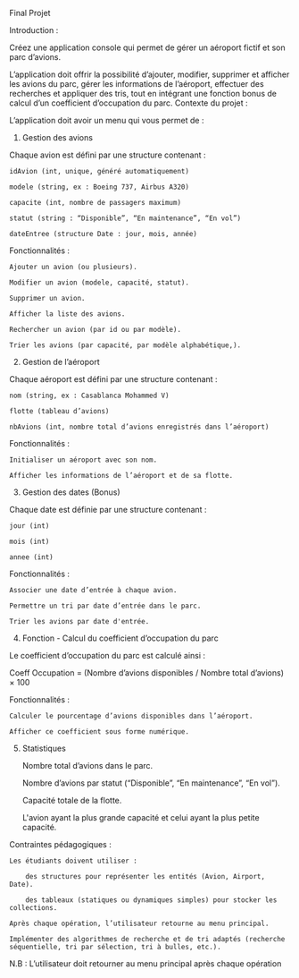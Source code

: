Final Projet

Introduction :

Créez une application console qui permet de gérer un aéroport fictif et son parc d’avions.

L’application doit offrir la possibilité d’ajouter, modifier, supprimer et afficher les avions du parc, gérer les informations de l’aéroport, effectuer des recherches et appliquer des tris, tout en intégrant une fonction bonus de calcul d’un coefficient d’occupation du parc.
Contexte du projet :

L’application doit avoir un menu qui vous permet de :
1. Gestion des avions

Chaque avion est défini par une structure contenant :

    idAvion (int, unique, généré automatiquement)

    modele (string, ex : Boeing 737, Airbus A320)

    capacite (int, nombre de passagers maximum)

    statut (string : “Disponible”, “En maintenance”, “En vol”)

    dateEntree (structure Date : jour, mois, année)

Fonctionnalités :

    Ajouter un avion (ou plusieurs).

    Modifier un avion (modele, capacité, statut).

    Supprimer un avion.

    Afficher la liste des avions.

    Rechercher un avion (par id ou par modèle).

    Trier les avions (par capacité, par modèle alphabétique,).

2. Gestion de l’aéroport

Chaque aéroport est défini par une structure contenant :

    nom (string, ex : Casablanca Mohammed V)

    flotte (tableau d’avions)

    nbAvions (int, nombre total d’avions enregistrés dans l’aéroport)

Fonctionnalités :

    Initialiser un aéroport avec son nom.

    Afficher les informations de l’aéroport et de sa flotte.


3. Gestion des dates (Bonus)

Chaque date est définie par une structure contenant :

    jour (int)

    mois (int)

    annee (int)

Fonctionnalités :

    Associer une date d’entrée à chaque avion.

    Permettre un tri par date d’entrée dans le parc.

    Trier les avions par date d'entrée.

4. Fonction - Calcul du coefficient d’occupation du parc

Le coefficient d’occupation du parc est calculé ainsi :

Coeff Occupation = (Nombre d’avions disponibles / Nombre total d’avions) × 100

Fonctionnalités :

    Calculer le pourcentage d’avions disponibles dans l’aéroport.

    Afficher ce coefficient sous forme numérique.

5. Statistiques

    Nombre total d’avions dans le parc.

    Nombre d’avions par statut (“Disponible”, “En maintenance”, “En vol”).

    Capacité totale de la flotte.

    L'avion ayant la plus grande capacité et celui ayant la plus petite capacité.

Contraintes pédagogiques :

    Les étudiants doivent utiliser :

        des structures pour représenter les entités (Avion, Airport, Date).

        des tableaux (statiques ou dynamiques simples) pour stocker les collections.

    Après chaque opération, l’utilisateur retourne au menu principal.

    Implémenter des algorithmes de recherche et de tri adaptés (recherche séquentielle, tri par sélection, tri à bulles, etc.).


N.B : L’utilisateur doit retourner au menu principal après chaque opération